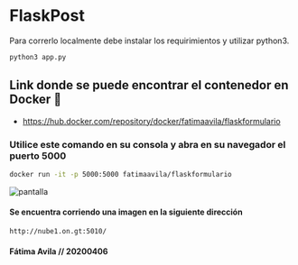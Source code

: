 # FlaskPost

Para correrlo localmente debe instalar los requirimientos y utilizar python3.

```bash
python3 app.py
```

## Link donde se puede encontrar el contenedor en Docker 🐳

* https://hub.docker.com/repository/docker/fatimaavila/flaskformulario

### Utilice este comando en su consola y abra en su navegador el puerto 5000

```bash
docker run -it -p 5000:5000 fatimaavila/flaskformulario
```
![pantalla](https://i.imgur.com/CSaHdlm.png)
#### Se encuentra corriendo una imagen en la siguiente dirección
```bash
http://nube1.on.gt:5010/
```
#### Fátima Avila // 20200406
